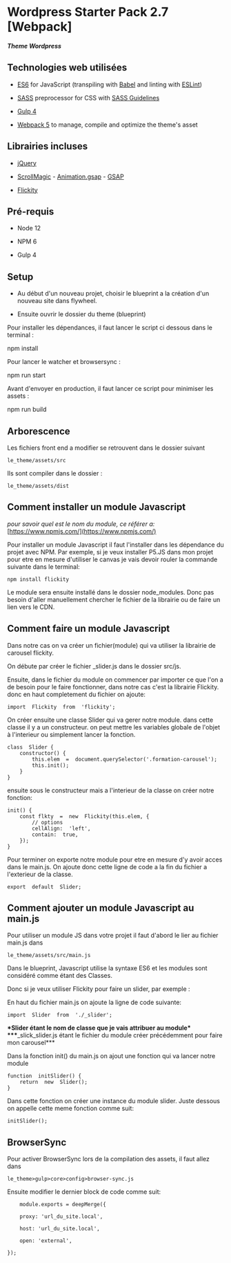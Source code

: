 # Wordpress Starter Pack 2.7 [Webpack]

**_Theme Wordpress_**

## Technologies web utilisées

- [ES6](https://github.com/lukehoban/es6features#readme) for JavaScript (transpiling with [Babel](https://babeljs.io/) and linting with [ESLint](https://eslint.org/))

* [SASS](http://sass-lang.com/) preprocessor for CSS with [SASS Guidelines](https://sass-guidelin.es/#the-7-1-pattern)

- [Gulp 4](https://gulpjs.com/)

* [Webpack 5](https://webpack.js.org/) to manage, compile and optimize the theme's asset

## Librairies incluses

- [jQuery](https://jquery.com/)

- [ScrollMagic](https://scrollmagic.io/) - [Animation.gsap](https://scrollmagic.io/docs/animation.GSAP.html) - [GSAP](https://greensock.com/gsap/)

- [Flickity](https://flickity.metafizzy.co/)

## Pré-requis

- Node 12

- NPM 6

- Gulp 4

## Setup

- Au début d'un nouveau projet, choisir le blueprint a la création d'un nouveau site dans flywheel.

- Ensuite ouvrir le dossier du theme (blueprint)

Pour installer les dépendances, il faut lancer le script ci dessous dans le terminal :

npm install

Pour lancer le watcher et browsersync :

npm run start

Avant d'envoyer en production, il faut lancer ce script pour minimiser les assets :

npm run build

## Arborescence

Les fichiers front end a modifier se retrouvent dans le dossier suivant

    le_theme/assets/src

Ils sont compiler dans le dossier :

    le_theme/assets/dist

## Comment installer un module Javascript

_pour savoir quel est le nom du module, ce référer a:_
[https://www.npmjs.com/](https://www.npmjs.com/)

Pour installer un module Javascript il faut l'installer dans les dépendance du projet avec NPM.
Par exemple, si je veux installer P5.JS dans mon projet pour etre en mesure d'utiliser le canvas je vais devoir rouler la commande suivante dans le terminal:

    npm install flickity

Le module sera ensuite installé dans le dossier node_modules. Donc pas besoin d'aller manuellement chercher le fichier de la librairie ou de faire un lien vers le CDN.

## Comment faire un module Javascript

Dans notre cas on va créer un fichier(module) qui va utiliser la librairie de carousel flickity.

On débute par créer le fichier \_slider.js dans le dossier src/js.

Ensuite, dans le fichier du module on commencer par importer ce que l'on a de besoin pour le faire fonctionner, dans notre cas c'est la librairie Flickity. donc en haut completement du fichier on ajoute:

    import  Flickity  from  'flickity';

On créer ensuite une classe Slider qui va gerer notre module. dans cette classe il y a un constructeur. on peut mettre les variables globale de l'objet à l'interieur ou simplement lancer la fonction.

    class  Slider {
        constructor() {
    	    this.elem  =  document.querySelector('.formation-carousel');
    	    this.init();
        }
    }

ensuite sous le constructeur mais a l'interieur de la classe on créer notre fonction:

    init() {
        const flkty  =  new  Flickity(this.elem, {
    	    // options
    	    cellAlign:  'left',
    	    contain:  true,
        });
    }

Pour terminer on exporte notre module pour etre en mesure d'y avoir acces dans le main.js. On ajoute donc cette ligne de code a la fin du fichier a l'exterieur de la classe.

    export  default  Slider;

## Comment ajouter un module Javascript au main.js

Pour utiliser un module JS dans votre projet il faut d'abord le lier au fichier main.js dans

    le_theme/assets/src/main.js

Dans le blueprint, Javascript utilise la syntaxe ES6 et les modules sont considéré comme étant des Classes.

Donc si je veux utiliser Flickity pour faire un slider, par exemple :

En haut du fichier main.js on ajoute la ligne de code suivante:

    import  Slider  from  './_slider';

**\***Slider étant le nom de classe que je vais attribuer au module**\*
\*\*\***\_slick_slider.js étant le fichier du module créer précédemment pour faire mon carousel\*\*\*

Dans la fonction init() du main.js on ajout une fonction qui va lancer notre module

    function  initSlider() {
        return  new  Slider();
    }

Dans cette fonction on créer une instance du module slider. Juste dessous on appelle cette meme fonction comme suit:

    initSlider();

## BrowserSync

Pour activer BrowserSync lors de la compilation des assets, il faut allez dans

    le_theme>gulp>core>config>browser-sync.js

Ensuite modifier le dernier block de code comme suit:

        module.exports = deepMerge({

        proxy: 'url_du_site.local',

        host: 'url_du_site.local',

        open: 'external',

    });
